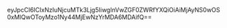 eyJpcCI6ICIxNzIuNjcuMTk3Ljg5IiwgInVwZGF0ZWRfYXQiOiAiMjAyNS0wOS0xMlQwOToyMzo1Ny44MjEwNzYrMDA6MDAifQ==